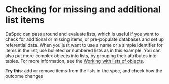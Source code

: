 # Checking for missing and additional list items 

DaSpec can pass around and evaluate lists, which is useful if you want to check for additional or missing items, or pre-populate databases and set up referential data. When you just want to use a name or a simple identifier for items in the list, use bulleted or numbered lists as in this example. You can also put more complex objects into lists, by grouping their attributes into tables. For more information, see the [Working with lists of objects](../../guides/lists_of_objects.md).

**Try this**: add or remove items from the lists in the spec, and check how the outcome changes
